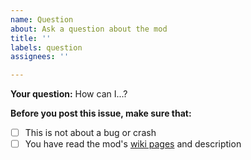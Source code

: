 ```yaml
---
name: Question
about: Ask a question about the mod
title: ''
labels: question
assignees: ''

---
```


**Your question:**
How can I...?

**Before you post this issue, make sure that:**
- [ ] This is not about a bug or crash
- [ ] You have read the mod's [wiki pages](github.com/Fabian2611/brewerymod/tree/master/wiki) and description
